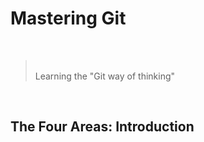 # Mastering Git
<br />

> <br /> Learning the "Git way of thinking"  
<br/>

## The Four Areas: Introduction